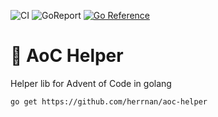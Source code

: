 ![CI](https://github.com/herrnan/aoc-helper/actions/workflows/go.yml/badge.svg)
![GoReport](https://goreportcard.com/badge/github.com/herrnan/aoc-helper)
[![Go Reference](https://pkg.go.dev/badge/github.com/herrnan/aoc-helper.svg)](https://pkg.go.dev/github.com/herrnan/aoc-helper)

# :christmas_tree: AoC Helper
Helper lib for Advent of Code in golang

`go get https://github.com/herrnan/aoc-helper`

